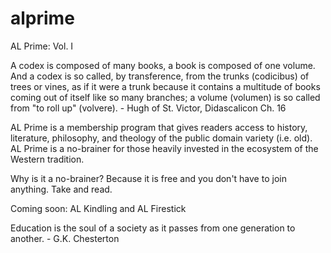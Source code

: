 # alprime
AL Prime: Vol. I

A codex is composed of many books, a book is composed of one volume. And a codex is so called, by transference, from the trunks (codicibus) of trees or vines, as if it were a trunk because it contains a multitude of books coming out of itself like so many branches; a volume (volumen) is so called from "to roll up" (volvere). - Hugh of St. Victor, Didascalicon Ch. 16

AL Prime is a membership program that gives readers access to history, literature, philosophy, and theology of the public domain variety (i.e. old). AL Prime is a no-brainer for those heavily invested in the ecosystem of the Western tradition.

Why is it a no-brainer? Because it is free and you don't have to join anything. Take and read.

Coming soon: AL Kindling and AL Firestick

Education is the soul of a society as it passes from one generation to another. - G.K. Chesterton
